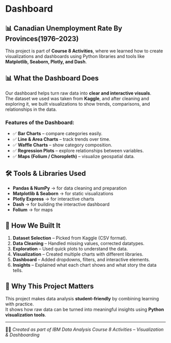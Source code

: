 # Dashboard
## 📊 Canadian Unemployment Rate By Provinces(1976–2023)
This project is part of **Course 8 Activities**, where we learned how to create visualizations and dashboards using Python libraries and tools like **Matplotlib, Seaborn, Plotly, and Dash**.

## 📊 What the Dashboard Does

Our dashboard helps turn raw data into **clear and interactive visuals**.  
The dataset we used was taken from **Kaggle**, and after cleaning and exploring it, we built visualizations to show trends, comparisons, and relationships in the data.

### Features of the Dashboard:
- ✅ **Bar Charts** – compare categories easily.  
- ✅ **Line & Area Charts** – track trends over time.  
- ✅ **Waffle Charts** – show category composition.  
- ✅ **Regression Plots** – explore relationships between variables.  
- ✅ **Maps (Folium / Choropleth)** – visualize geospatial data.  

## 🛠 Tools & Libraries Used
- **Pandas & NumPy** → for data cleaning and preparation  
- **Matplotlib & Seaborn** → for static visualizations  
- **Plotly Express** → for interactive charts  
- **Dash** → for building the interactive dashboard  
- **Folium** → for maps

## 🚀 How We Built It
1. **Dataset Selection** – Picked from Kaggle (CSV format).  
2. **Data Cleaning** – Handled missing values, corrected datatypes.  
3. **Exploration** – Used quick plots to understand the data.  
4. **Visualization** – Created multiple charts with different libraries.  
5. **Dashboard** – Added dropdowns, filters, and interactive elements.  
6. **Insights** – Explained what each chart shows and what story the data tells.

## 🎯 Why This Project Matters
This project makes data analysis **student-friendly** by combining learning with practice.  
It shows how raw data can be turned into meaningful insights using **Python visualization tools**.

---
👩‍💻 *Created as part of IBM Data Analysis Course 8 Activities – Visualization & Dashboarding*
